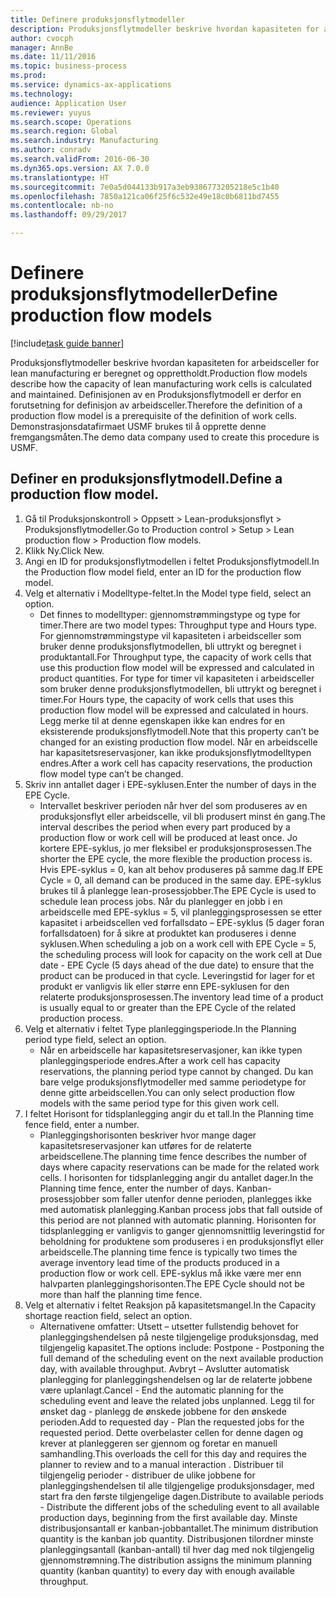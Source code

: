 ```yaml
--- 
title: Definere produksjonsflytmodeller
description: Produksjonsflytmodeller beskrive hvordan kapasiteten for arbeidsceller for lean manufacturing er beregnet og opprettholdt.
author: cvocph
manager: AnnBe
ms.date: 11/11/2016
ms.topic: business-process
ms.prod: 
ms.service: dynamics-ax-applications
ms.technology: 
audience: Application User
ms.reviewer: yuyus
ms.search.scope: Operations
ms.search.region: Global
ms.search.industry: Manufacturing
ms.author: conradv
ms.search.validFrom: 2016-06-30
ms.dyn365.ops.version: AX 7.0.0
ms.translationtype: HT
ms.sourcegitcommit: 7e0a5d044133b917a3eb9386773205218e5c1b40
ms.openlocfilehash: 7850a121ca06f25f6c532e49e18c0b6811bd7455
ms.contentlocale: nb-no
ms.lasthandoff: 09/29/2017

---
```

# <a name="define-production-flow-models"></a><span data-ttu-id="0b792-103">Definere produksjonsflytmodeller</span><span class="sxs-lookup"><span data-stu-id="0b792-103">Define production flow models</span></span>

[!include[task guide banner](../../includes/task-guide-banner.md)]

<span data-ttu-id="0b792-104">Produksjonsflytmodeller beskrive hvordan kapasiteten for arbeidsceller for lean manufacturing er beregnet og opprettholdt.</span><span class="sxs-lookup"><span data-stu-id="0b792-104">Production flow models describe how the capacity of lean manufacturing work cells is calculated and maintained.</span></span> <span data-ttu-id="0b792-105">Definisjonen av en Produksjonsflytmodell er derfor en forutsetning for definisjon av arbeidsceller.</span><span class="sxs-lookup"><span data-stu-id="0b792-105">Therefore the definition of a production flow model is a prerequisite of the definition of work cells.</span></span> <span data-ttu-id="0b792-106">Demonstrasjonsdatafirmaet USMF brukes til å opprette denne fremgangsmåten.</span><span class="sxs-lookup"><span data-stu-id="0b792-106">The demo data company used to create this procedure is USMF.</span></span>


## <a name="define-a-production-flow-model"></a><span data-ttu-id="0b792-107">Definer en produksjonsflytmodell.</span><span class="sxs-lookup"><span data-stu-id="0b792-107">Define a production flow model.</span></span> 
1. <span data-ttu-id="0b792-108">Gå til Produksjonskontroll > Oppsett > Lean-produksjonsflyt > Produksjonsflytmodeller.</span><span class="sxs-lookup"><span data-stu-id="0b792-108">Go to Production control > Setup > Lean production flow > Production flow models.</span></span>
2. <span data-ttu-id="0b792-109">Klikk Ny.</span><span class="sxs-lookup"><span data-stu-id="0b792-109">Click New.</span></span>
3. <span data-ttu-id="0b792-110">Angi en ID for produksjonsflytmodellen i feltet Produksjonsflytmodell.</span><span class="sxs-lookup"><span data-stu-id="0b792-110">In the Production flow model field, enter an ID for the production flow model.</span></span>
4. <span data-ttu-id="0b792-111">Velg et alternativ i Modelltype-feltet.</span><span class="sxs-lookup"><span data-stu-id="0b792-111">In the Model type field, select an option.</span></span>
    * <span data-ttu-id="0b792-112">Det finnes to modelltyper: gjennomstrømmingstype og type for timer.</span><span class="sxs-lookup"><span data-stu-id="0b792-112">There are two model types: Throughput type and Hours type.</span></span> <span data-ttu-id="0b792-113">For gjennomstrømmingstype vil kapasiteten i arbeidsceller som bruker denne produksjonsflytmodellen, bli uttrykt og beregnet i produktantall.</span><span class="sxs-lookup"><span data-stu-id="0b792-113">For Throughput type, the capacity of work cells that use this production flow model will be expressed and calculated in product quantities.</span></span> <span data-ttu-id="0b792-114">For type for timer vil kapasiteten i arbeidsceller som bruker denne produksjonsflytmodellen, bli uttrykt og beregnet i timer.</span><span class="sxs-lookup"><span data-stu-id="0b792-114">For Hours type, the capacity of work cells that uses this production flow model will be expressed and calculated in hours.</span></span> <span data-ttu-id="0b792-115">Legg merke til at denne egenskapen ikke kan endres for en eksisterende produksjonsflytmodell.</span><span class="sxs-lookup"><span data-stu-id="0b792-115">Note that this property can’t be changed for an existing production flow model.</span></span> <span data-ttu-id="0b792-116">Når en arbeidscelle har kapasitetsreservasjoner, kan ikke produksjonsflytmodelltypen endres.</span><span class="sxs-lookup"><span data-stu-id="0b792-116">After a work cell has capacity reservations, the production flow model type can’t be changed.</span></span>  
5. <span data-ttu-id="0b792-117">Skriv inn antallet dager i EPE-syklusen.</span><span class="sxs-lookup"><span data-stu-id="0b792-117">Enter the number of days in the EPE Cycle.</span></span>
    * <span data-ttu-id="0b792-118">Intervallet beskriver perioden når hver del som produseres av en produksjonsflyt eller arbeidscelle, vil bli produsert minst én gang.</span><span class="sxs-lookup"><span data-stu-id="0b792-118">The interval describes the period when every part produced by a production flow or work cell will be produced at least once.</span></span> <span data-ttu-id="0b792-119">Jo kortere EPE-syklus, jo mer fleksibel er produksjonsprosessen.</span><span class="sxs-lookup"><span data-stu-id="0b792-119">The shorter the EPE cycle, the more flexible the production process is.</span></span> <span data-ttu-id="0b792-120">Hvis EPE-syklus = 0, kan alt behov produseres på samme dag.</span><span class="sxs-lookup"><span data-stu-id="0b792-120">If EPE Cycle = 0, all demand can be produced in the same day.</span></span> <span data-ttu-id="0b792-121">EPE-syklus brukes til å planlegge lean-prosessjobber.</span><span class="sxs-lookup"><span data-stu-id="0b792-121">The EPE Cycle is used to schedule lean process jobs.</span></span> <span data-ttu-id="0b792-122">Når du planlegger en jobb i en arbeidscelle med EPE-syklus = 5, vil planleggingsprosessen se etter kapasitet i arbeidscellen ved forfallsdato – EPE-syklus (5 dager foran forfallsdatoen) for å sikre at produktet kan produseres i denne syklusen.</span><span class="sxs-lookup"><span data-stu-id="0b792-122">When scheduling a job on a work cell with EPE Cycle = 5, the scheduling process will look for capacity on the work cell at Due date - EPE Cycle (5 days ahead of the due date) to ensure that the product can be produced in that cycle.</span></span> <span data-ttu-id="0b792-123">Leveringstid for lager for et produkt er vanligvis lik eller større enn EPE-syklusen for den relaterte produksjonsprosessen.</span><span class="sxs-lookup"><span data-stu-id="0b792-123">The inventory lead time of a product is usually equal to or greater than the EPE Cycle of the related production process.</span></span>  
6. <span data-ttu-id="0b792-124">Velg et alternativ i feltet Type planleggingsperiode.</span><span class="sxs-lookup"><span data-stu-id="0b792-124">In the Planning period type field, select an option.</span></span>
    * <span data-ttu-id="0b792-125">Når en arbeidscelle har kapasitetsreservasjoner, kan ikke typen planleggingsperiode endres.</span><span class="sxs-lookup"><span data-stu-id="0b792-125">After a work cell has capacity reservations, the planning period type cannot by changed.</span></span> <span data-ttu-id="0b792-126">Du kan bare velge produksjonsflytmodeller med samme periodetype for denne gitte arbeidscellen.</span><span class="sxs-lookup"><span data-stu-id="0b792-126">You can only select production flow models with the same period type for this given work cell.</span></span>  
7. <span data-ttu-id="0b792-127">I feltet Horisont for tidsplanlegging angir du et tall.</span><span class="sxs-lookup"><span data-stu-id="0b792-127">In the Planning time fence field, enter a number.</span></span>
    * <span data-ttu-id="0b792-128">Planleggingshorisonten beskriver hvor mange dager kapasitetsreservasjoner kan utføres for de relaterte arbeidscellene.</span><span class="sxs-lookup"><span data-stu-id="0b792-128">The planning time fence describes the number of days where capacity reservations can be made for the related work cells.</span></span> <span data-ttu-id="0b792-129">I horisonten for tidsplanlegging angir du antallet dager.</span><span class="sxs-lookup"><span data-stu-id="0b792-129">In the Planning time fence, enter the number of days.</span></span>   <span data-ttu-id="0b792-130">Kanban-prosessjobber som faller utenfor denne perioden, planlegges ikke med automatisk planlegging.</span><span class="sxs-lookup"><span data-stu-id="0b792-130">Kanban process jobs that fall outside of this period are not planned with automatic planning.</span></span> <span data-ttu-id="0b792-131">Horisonten for tidsplanlegging er vanligvis to ganger gjennomsnittlig leveringstid for beholdning for produktene som produseres i en produksjonsflyt eller arbeidscelle.</span><span class="sxs-lookup"><span data-stu-id="0b792-131">The planning time fence is typically two times the average inventory lead time of the products produced in a production flow or work cell.</span></span> <span data-ttu-id="0b792-132">EPE-syklus må ikke være mer enn halvparten planleggingshorisonten.</span><span class="sxs-lookup"><span data-stu-id="0b792-132">The EPE Cycle should not be more than half the planning time fence.</span></span>     
8. <span data-ttu-id="0b792-133">Velg et alternativ i feltet Reaksjon på kapasitetsmangel.</span><span class="sxs-lookup"><span data-stu-id="0b792-133">In the Capacity shortage reaction field, select an option.</span></span>
    * <span data-ttu-id="0b792-134">Alternativene omfatter: Utsett – utsetter fullstendig behovet for planleggingshendelsen på neste tilgjengelige produksjonsdag, med tilgjengelig kapasitet.</span><span class="sxs-lookup"><span data-stu-id="0b792-134">The options include:   Postpone - Postponing the full demand of the scheduling event on the next available production day, with available throughput.</span></span> <span data-ttu-id="0b792-135">Avbryt – Avslutter automatisk planlegging for planleggingshendelsen og lar de relaterte jobbene være uplanlagt.</span><span class="sxs-lookup"><span data-stu-id="0b792-135">Cancel - End the automatic planning for the scheduling event and leave the related jobs unplanned.</span></span>   <span data-ttu-id="0b792-136">Legg til for ønsket dag - planlegg de ønskede jobbene for den ønskede perioden.</span><span class="sxs-lookup"><span data-stu-id="0b792-136">Add to requested day - Plan the requested jobs for the requested period.</span></span> <span data-ttu-id="0b792-137">Dette overbelaster cellen for denne dagen og krever at planleggeren ser gjennom og foretar en manuell samhandling.</span><span class="sxs-lookup"><span data-stu-id="0b792-137">This overloads the cell for this day and requires the planner to review and to a manual interaction .</span></span>   <span data-ttu-id="0b792-138">Distribuer til tilgjengelig perioder - distribuer de ulike jobbene for planleggingshendelsen til alle tilgjengelige produksjonsdager, med start fra den første tilgjengelige dagen.</span><span class="sxs-lookup"><span data-stu-id="0b792-138">Distribute to available periods - Distribute the different jobs of the scheduling event to all available production days, beginning from the first available day.</span></span> <span data-ttu-id="0b792-139">Minste distribusjonsantall er kanban-jobbantallet.</span><span class="sxs-lookup"><span data-stu-id="0b792-139">The minimum distribution quantity is the kanban job quantity.</span></span> <span data-ttu-id="0b792-140">Distribusjonen tilordner minste planleggingsantall (kanban-antall) til hver dag med nok tilgjengelig gjennomstrømning.</span><span class="sxs-lookup"><span data-stu-id="0b792-140">The distribution assigns the minimum planning quantity (kanban quantity) to every day with enough available throughput.</span></span>  


